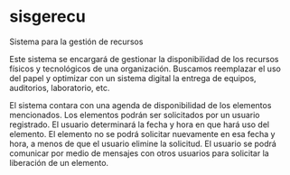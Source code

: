 # sisgerecu
Sistema para la gestión de recursos

Este sistema se encargará de gestionar la disponibilidad de los recursos físicos y tecnológicos de una organización.
Buscamos reemplazar el uso del papel y optimizar con un sistema digital la entrega de equipos, auditorios, laboratorio, etc.

El sistema contara con una agenda de disponibilidad de los elementos mencionados.
Los elementos podrán ser solicitados por un usuario registrado.
El usuario determinará la fecha y hora en que hará uso del elemento.
El elemento no se podrá solicitar nuevamente en esa fecha y hora, a menos de que el usuario elimine la solicitud.
El usuario se podrá comunicar por medio de mensajes con otros usuarios para solicitar la liberación de un elemento.
